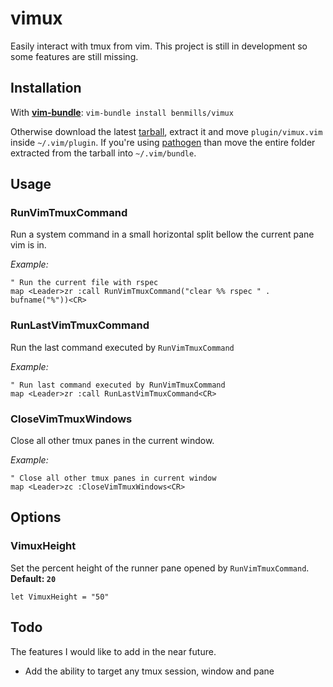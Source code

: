 # vimux

Easily interact with tmux from vim. This project is still in development so some features are still missing.

## Installation

With **[vim-bundle](https://github.com/benmills/vim-bundle)**: `vim-bundle install benmills/vimux`

Otherwise download the latest [tarball](https://github.com/benmills/vimux/tarball/master), extract it and move `plugin/vimux.vim` inside `~/.vim/plugin`. If you're using [pathogen](https://github.com/tpope/vim-pathogen) than move the entire folder extracted from the tarball into `~/.vim/bundle`.

## Usage

### RunVimTmuxCommand
Run a system command in a small horizontal split bellow the current pane vim is in.

*Example:*

```viml
" Run the current file with rspec
map <Leader>zr :call RunVimTmuxCommand("clear %% rspec " . bufname("%"))<CR>
```

### RunLastVimTmuxCommand
Run the last command executed by `RunVimTmuxCommand`

*Example:*

```viml
" Run last command executed by RunVimTmuxCommand
map <Leader>zr :call RunLastVimTmuxCommand<CR>
```

### CloseVimTmuxWindows
Close all other tmux panes in the current window.

*Example:*

```viml
" Close all other tmux panes in current window
map <Leader>zc :CloseVimTmuxWindows<CR>
```

## Options

### VimuxHeight
Set the percent height of the runner pane opened by `RunVimTmuxCommand`.
**Default: `20`**

```viml
let VimuxHeight = "50"
```

## Todo

The features I would like to add in the near future.

* Add the ability to target any tmux session, window and pane